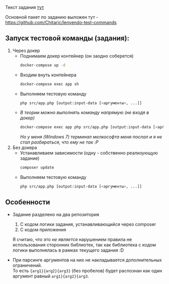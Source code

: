 Текст задания [тут](Lenvendo.%20Тестовое%20задание%20для%20PHP%20разработчика.pdf)

Основной пакет по заданию выложен тут - https://github.com/Chitaric/lenvendo-test-commands

## Запуск тестовой команды (задания):
1. Через докер
    - Поднимаем докер контейнер (он заодно соберется)
        ```sh
        docker-compose up -d
        ```
    - Входим внуть контейнера
        ```sh
        docker-compose exec app sh
        ```
    - Выполняем тестовую команду   
        ```sh
        php src/app.php [output:input-data [<аргументы>, ...]]
        ```
    - _В теории можно выполнять команду напрямую (не входя в докер)_
        ```sh
        docker-compose exec app php src/app.php [output:input-data [<аргументы>, ...]]
        ```
        _Но у меня (Windows 7) терминал мелкософта меня послал и я не стал разбираться, что ему не так :P_
1. Без докера
    - Устанавливаем зависимости (одну - собственно реализующую задание)
        ```sh
        composer update
        ```
    - Выполняем тестовую команду   
        ```sh
        php src/app.php [output:input-data [<аргументы>, ...]]
        ``` 

## Особенности
- Задание разделено на два репозитория
    1. С кодом логики задания, устанавливающийся через composer
    2. С кодом приложения

    Я считаю, что это _не является_ нарушением правила не использования сторонних библиотек, так как библиотека с кодом логики выполнялась в рамках текущего задания :D
- При парсинге аргументов на них не накладывается дополнительных ограничений.   
То есть `{arg1}{arg2}{arg3}` (без пробелов) будет распознан как один аргумент равный `arg1}{arg2}{arg3`.